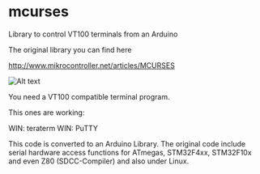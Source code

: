 # mcurses

Library to control VT100 terminals from an Arduino

The original library you can find here

http://www.mikrocontroller.net/articles/MCURSES

![Alt text](/doc/demo_picture.jpg?raw=true "mcurses demo")

You need a VT100 compatible terminal program.

This ones are working:

WIN: teraterm
WIN: PuTTY


This code is converted to an Arduino Library.
The original code include serial hardware access functions for
ATmegas, STM32F4xx, STM32F10x and even Z80 (SDCC-Compiler) and also under Linux.
